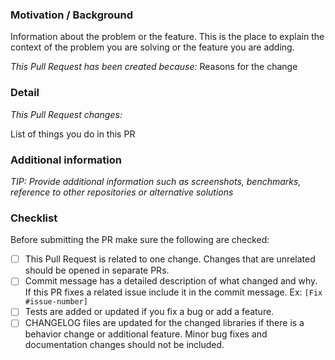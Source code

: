 ### Motivation / Background

Information about the problem or the feature. This is the place to explain the context of the problem you are solving or the feature you are adding.

*This Pull Request has been created because:*
Reasons for the change

### Detail

*This Pull Request changes:*

List of things you do in this PR

### Additional information

*TIP: Provide additional information such as screenshots, benchmarks, reference to other repositories or alternative solutions*

### Checklist

Before submitting the PR make sure the following are checked:

* [ ] This Pull Request is related to one change. Changes that are unrelated should be opened in separate PRs.
* [ ] Commit message has a detailed description of what changed and why. If this PR fixes a related issue include it in the commit message. Ex: `[Fix #issue-number]`
* [ ] Tests are added or updated if you fix a bug or add a feature.
* [ ] CHANGELOG files are updated for the changed libraries if there is a behavior change or additional feature. Minor bug fixes and documentation changes should not be included.